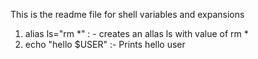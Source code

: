 This is the readme file for shell variables and expansions
1. alias ls="rm *" : - creates an allas ls with value of rm *
2. echo "hello $USER" :- Prints hello user
